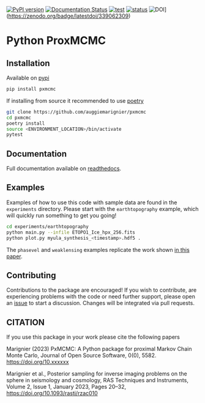 [![PyPI version](https://badge.fury.io/py/pxmcmc.svg)](https://badge.fury.io/py/pxmcmc) [![Documentation Status](https://readthedocs.org/projects/pxmcmc/badge/?version=latest)](https://pxmcmc.readthedocs.io/en/latest/?badge=latest) [![test](https://github.com/auggiemarignier/pxmcmc/actions/workflows/python-app.yml/badge.svg)](https://github.com/auggiemarignier/pxmcmc/actions/workflows/python-app.yml) [![status](https://joss.theoj.org/papers/ed274b8490fbc89365e6e0a993f73d86/status.svg)](https://joss.theoj.org/papers/ed274b8490fbc89365e6e0a993f73d86) ![DOI](https://zenodo.org/badge/339062309.svg)](https://zenodo.org/badge/latestdoi/339062309)

# Python ProxMCMC

## Installation

Available on [pypi](https://pypi.org/project/pxmcmc/)

```bash
pip install pxmcmc
```

If installing from source it recommended to use [poetry](https://python-poetry.org/)

```bash
git clone https://github.com/auggiemarignier/pxmcmc
cd pxmcmc
poetry install
source <ENVIRONMENT_LOCATION>/bin/activate
pytest
```

## Documentation

Full documentation available on [readthedocs](https://pxmcmc.readthedocs.io/en/latest/?badge=latest).

## Examples

Examples of how to use this code with sample data are found in the `experiments` directory.
Please start with the `earthtopography` example, which will quickly run something to get you going!

```bash
cd experiments/earthtopography
python main.py --infile ETOPO1_Ice_hpx_256.fits
python plot.py myula_synthesis_<timestamp>.hdf5 .
```

The `phasevel` and `weaklensing` examples replicate the work shown [in this paper](https://doi.org/10.1093/rasti/rzac010).

## Contributing

Contributions to the package are encouraged! If you wish to contribute, are experiencing problems with the code or need further support, please open an [issue](https://github.com/auggiemarignier/pxmcmc/issues/new) to start a discussion.  Changes will be integrated via pull requests.

## CITATION
If you use this package in your work please cite the following papers

Marignier (2023) PxMCMC: A Python package for proximal Markov Chain Monte Carlo, Journal of Open Source Software, 0(0), 5582. https://doi.org/10.xxxxxx

Marignier et al., Posterior sampling for inverse imaging problems on the sphere in seismology and cosmology, RAS Techniques and Instruments, Volume 2, Issue 1, January 2023, Pages 20–32, https://doi.org/10.1093/rasti/rzac010
